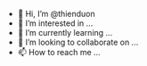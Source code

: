 - 👋 Hi, I’m @thienduon
- 👀 I’m interested in ...
- 🌱 I’m currently learning ...
- 💞️ I’m looking to collaborate on ...
- 📫 How to reach me ...

<!---
thienduon/thienduon is a ✨ special ✨ repository because its `README.md` (this file) appears on your GitHub profile.
You can click the Preview link to take a look at your changes.
--->
